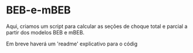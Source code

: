 # BEB-e-mBEB
Aqui, criamos um script para calcular as seções de choque total e parcial a partir dos modelos BEB e mBEB.

Em breve haverá um 'readme' explicativo para o códig
